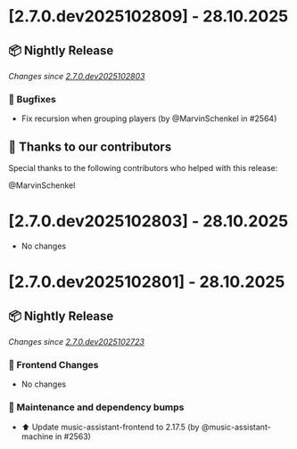 # [2.7.0.dev2025102809] - 28.10.2025

## 📦 Nightly Release

_Changes since [2.7.0.dev2025102803](https://github.com/music-assistant/server/releases/tag/2.7.0.dev2025102803)_

### 🐛 Bugfixes

- Fix recursion when grouping players (by @MarvinSchenkel in #2564)

## :bow: Thanks to our contributors

Special thanks to the following contributors who helped with this release:

@MarvinSchenkel


# [2.7.0.dev2025102803] - 28.10.2025

* No changes


# [2.7.0.dev2025102801] - 28.10.2025

## 📦 Nightly Release

_Changes since [2.7.0.dev2025102723](https://github.com/music-assistant/server/releases/tag/2.7.0.dev2025102723)_

### 🎨 Frontend Changes

* No changes

### 🧰 Maintenance and dependency bumps

- ⬆️ Update music-assistant-frontend to 2.17.5 (by @music-assistant-machine in #2563)


